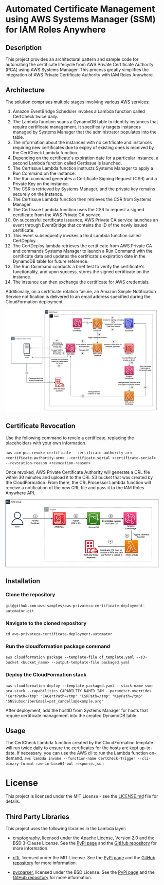 # Automated Certificate Management using AWS Systems Manager (SSM) for IAM Roles Anywhere

## Description
This project provides an architectural pattern and sample code for automating the certificate lifecycle from AWS Private Certificate Authority (PCA) using AWS Systems Manager. This process greatly simplifies the integration of AWS Private Certificate Authority with IAM Roles Anywhere.

## Architecture
The solution comprises multiple stages involving various AWS services:

1.	Amazon EventBridge Scheduler invokes a Lambda function called CertCheck twice daily.
2.	The Lambda function scans a DynamoDB table to identify instances that require certificate management. It specifically targets instances managed by Systems Manager that the administrator populates into the table.
3.	The information about the instances with no certificate and instances requiring new certificates due to expiry of existing ones is received by the CertCheck Lambda function.
4.	Depending on the certificate's expiration date for a particular instance, a second Lambda function called CertIssue is launched. 
5.	The CertIssue Lambda function instructs Systems Manager to apply a Run Command on the instance. 
6.	The Run command generates a Certificate Signing Request (CSR) and a Private Key on the instance.
7.	The CSR is retrieved by Systems Manager, and the private key remains securely on the instance.
8.	The CertIssue Lambda function then retrieves the CSR from Systems Manager.
9.	The CertIssue Lambda function uses the CSR to request a signed certificate from the AWS Private CA service.
10.	On successful certificate issuance, AWS Private CA service launches an event through EventBridge that contains the ID of the newly issued certificate.
11.	This event subsequently invokes a third Lambda function called CertDeploy.
12.	The CertDeploy lambda retrieves the certificate from AWS Private CA and commands Systems Manager to launch a Run Command with the certificate data and updates the certificate's expiration date in the DynamoDB table for future reference.
13.	The Run Command conducts a brief test to verify the certificate's functionality, and upon success, stores the signed certificate on the instance.
14.	The instance can then exchange the certificate for AWS credentials.

Additionally, on a certificate rotation failure, an Amazon Simple Notification Service notification is delivered to an email address specified during the CloudFormation deployment.

![Diagram](./diagram.png)


## Certificate Revocation
Use the following command to revole a certificate, replacing the placeholders with your own information.

`aws acm-pca revoke-certificate --certificate-authority-arn <certificate-authority-arn> --certificate-serial <certificate-serial> --revocation-reason <revocation-reason>`

Once revoked, AWS Private Certificate Authority will generate a CRL file within 30 minutes and upload it to the CRL S3 bucket that was created by the CloudFormation. From there, the CRLProcessor Lambda function will receive a notification of the new CRL file and pass it to the IAM Roles Anywhere API.

![Diagram](./crl-diagram.png)

## Installation
### Clone the repository
`git@github.com:aws-samples/aws-privateca-certificate-deployment-automator.git`

### Navigate to the cloned repository
`cd aws-privateca-certificate-deployment-automator`

### Run the cloudformation package command
`aws cloudformation package --template-file cf_template.yaml --s3-bucket <bucket_name> --output-template-file packaged.yaml`

### Deploy the CloudFormation stack
`aws cloudformation deploy --template packaged.yaml --stack-name ssm-pca-stack --capabilities CAPABILITY_NAMED_IAM --parameter-overrides "CertPath=/tmp" "CACertPath=/tmp" "CSRPath=/tmp" "KeyPath=/tmp" "SNSSubscriberEmail=pat_candella@example.org"`

After deployment, add the hostID from Systems Manager for hosts that require certificate management into the created DynamoDB table.

## Usage
The CertCheck Lambda function created by the CloudFormation template will run twice daily to ensure the certificates for the hosts are kept up-to-date. If necessary, you can use the AWS cli to run the Lambda function on-demand.
`aws lambda invoke --function-name CertCheck-Trigger --cli-binary-format raw-in-base64-out response.json`


# License

This project is licensed under the MIT License - see the [LICENSE.md](LICENSE.md) file for details.

## Third Party Libraries

This project uses the following libraries in the Lambda layer:

- [cryptography](https://cryptography.io/en/latest/), licensed under the Apache License, Version 2.0 and the BSD 3-Clause License. See the [PyPi page](https://pypi.org/project/cryptography/) and the [GitHub repository](https://github.com/pyca/cryptography) for more information.

- [cffi](https://cffi.readthedocs.io/en/latest/), licensed under the MIT License. See the [PyPi page](https://pypi.org/project/cffi/) and the [GitHub repository](https://github.com/cffi/cffi) for more information.

- [pycparser](https://github.com/eliben/pycparser), licensed under the BSD License. See the [PyPi page](https://pypi.org/project/pycparser/) and the [GitHub repository](https://github.com/eliben/pycparser) for more information.




